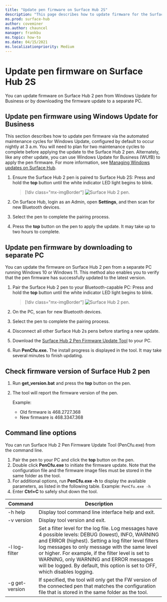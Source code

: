 ```yaml
---
title: "Update pen firmware on Surface Hub 2S"
description: "This page describes how to update firmware for the Surface Hub 2 pen."
ms.prod: surface-hub
author: coveminer
ms.author: chauncel
manager: frankbu
ms.topic: how-to
ms.date: 04/15/2021
ms.localizationpriority: Medium
---
```


# Update pen firmware on Surface Hub 2S

You can update firmware on Surface Hub 2 pen from Windows Update for Business or by downloading the firmware update to a separate PC. 

## Update pen firmware using Windows Update for Business

This section describes how to update pen firmware via the automated maintenance cycles for Windows Update, configured by default to occur nightly at 3 a.m. You will need to plan for two maintenance cycles to complete before applying the update to the Surface Hub 2 pen. Alternately, like any other update, you can use Windows Update for Business (WUfB) to apply the pen firmware. For more information, see [Managing Windows updates on Surface Hub](manage-windows-updates-for-surface-hub.md).

1. Ensure the Surface Hub 2 pen is paired to Surface Hub 2S: Press and hold the **top** button until the white indicator LED light begins to blink.

    > [!div class="mx-imgBorder"]
    > ![Surface Hub 2 pen.](images/sh2-pen-1.png)

2. On Surface Hub, login as an Admin, open **Settings**, and then scan for new Bluetooth devices.
3. Select the pen to complete the pairing process.
4. Press the **top** button on the pen to apply the update. It may take up to two hours to complete.

## Update pen firmware by downloading to separate PC

You can update the firmware on Surface Hub 2 pen from a separate PC running Windows 10 or Windows 11. This method also enables you to verify that the pen firmware has successfully updated to the latest version.

1. Pair the Surface Hub 2 pen to your Bluetooth-capable PC: Press and hold the **top** button until the white indicator LED light begins to blink.

    > [!div class="mx-imgBorder"]
    > ![Surface Hub 2 pen.](images/sh2-pen-1.png)

2. On the PC, scan for new Bluetooth devices.
3. Select the pen to complete the pairing process.
4. Disconnect all other Surface Hub 2s pens before starting a new update.
5. Download the [Surface Hub 2 Pen Firmware Update Tool](https://download.microsoft.com/download/8/3/F/83FD5089-D14E-42E3-AF7C-6FC36F80D347/Pen_Firmware_Tool.zip) to your PC.
6. Run **PenCfu.exe.** The install progress is displayed in the tool. It may take several minutes to finish updating. 


## Check firmware version of Surface Hub 2 pen

1. Run **get_version.bat** and press the **top** button on the pen.
2. The tool will report the firmware version of the pen. 

   Example:
    - Old firmware is 468.2727.368
    - New firmware is 468.3347.368

## Command line options

You can run Surface Hub 2 Pen Firmware Update Tool (PenCfu.exe) from the command line.

1. Pair the pen to your PC and click the **top** button on the pen.
2. Double click **PenCfu.exe** to initiate the firmware update. Note that the configuration file and the firmware image files must be stored in the same folder as the tool.
3. For additional options, run **PenCfu.exe -h** to display the available parameters, as listed in the following table.  Example: `PenCfu.exe -h`
4. Enter **Ctrl+C** to safely shut down the tool.


| Command | Description |
| -------------- |---------------------------- |
| -h help        | Display tool command line interface help and exit. |
| -v version     | Display tool version and exit. |
| -l log-filter  | Set a filter level for the log file. Log messages have 4 possible levels: DEBUG (lowest), INFO, WARNING and ERROR (highest). Setting a log filter level filters log messages to only message with the same level or higher. For example, if the filter level is set to WARNING, only WARNING and ERROR messages will be logged. By default, this option is set to OFF, which disables logging. |
| -g get-version | If specified, the tool will only get the FW version of the connected pen that matches the configuration file that is stored in the same folder as the tool.  |